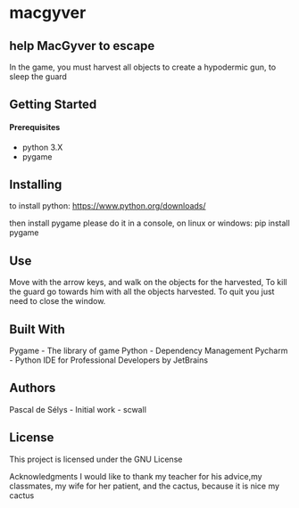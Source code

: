 # macgyver

help MacGyver to escape
------------------------
In the game, you must harvest all objects to create a hypodermic gun, to sleep the guard

Getting Started
------------------

#### Prerequisites
+ python 3.X
+ pygame


Installing
------------------
to install python: https://www.python.org/downloads/

then install pygame please do it in a console, on linux or windows: 
pip install pygame

Use
--------------
Move with the arrow keys, and walk on the objects for the harvested, To kill the guard go towards him with all the objects harvested. To quit you just need to close the window.

Built With
----------
Pygame - The library of game
Python - Dependency Management
Pycharm -  Python IDE for Professional Developers by JetBrains


Authors
-------
Pascal de Sélys - Initial work - scwall


License
-------

This project is licensed under the GNU License

Acknowledgments
I would like to thank my teacher for his advice,my classmates, my wife for her patient, and the cactus, because it is nice my cactus
